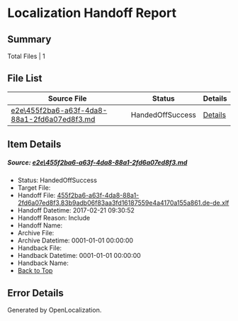 # <a name='report-top'></a> Localization Handoff Report

## Summary
 Total Files | 1

## File List
 Source File | Status | Details 
 ----------- | ------ | ------- 
 [e2e\455f2ba6-a63f-4da8-88a1-2fd6a07ed8f3.md](https://github.com/OpenLocalizationTestOrg/ol-test4/blob/dce213a9d8361afdd1e1eb9cf041e0e17233ab87/e2e/455f2ba6-a63f-4da8-88a1-2fd6a07ed8f3.md) | HandedOffSuccess | [Details](#df759971fc6e2bf45297814cfccd90755af643f82)

## Item Details
##### <a name='df759971fc6e2bf45297814cfccd90755af643f82'></a> Source: [e2e\455f2ba6-a63f-4da8-88a1-2fd6a07ed8f3.md](https://github.com/OpenLocalizationTestOrg/ol-test4/blob/dce213a9d8361afdd1e1eb9cf041e0e17233ab87/e2e/455f2ba6-a63f-4da8-88a1-2fd6a07ed8f3.md)
* Status: HandedOffSuccess
* Target File: 
* Handoff File: [455f2ba6-a63f-4da8-88a1-2fd6a07ed8f3.83b9adb06f83aa3fd16187559e4a4170a155a861.de-de.xlf](https://github.com/OpenLocalizationTestOrg/ol-test4-handoff/blob/d04a58096c23493e12069eeef6a7c1c38c3749ff/ol-handoff/OpenLocalizationTestOrg/ol-test4-dede/xinjiang/ht/455f2ba6-a63f-4da8-88a1-2fd6a07ed8f3.83b9adb06f83aa3fd16187559e4a4170a155a861.de-de.xlf)
* Handoff Datetime: 2017-02-21 09:30:52
* Handoff Reason: Include
* Handoff Name: 
* Archive File: 
* Archive Datetime: 0001-01-01 00:00:00
* Handback File: 
* Handback Datetime: 0001-01-01 00:00:00
* Handback Name: 
* [Back to Top](#report-top)


## Error Details

Generated by OpenLocalization.
